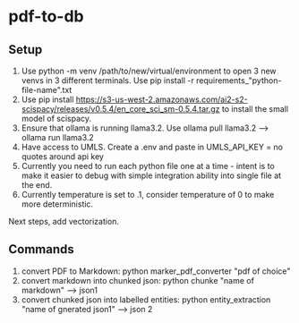 # pdf-to-db

## Setup
1. Use python -m venv /path/to/new/virtual/environment to open 3 new venvs in 3 different terminals. Use pip install -r requirements_"python-file-name".txt
2. Use pip install https://s3-us-west-2.amazonaws.com/ai2-s2-scispacy/releases/v0.5.4/en_core_sci_sm-0.5.4.tar.gz to install the small model of scispacy. 
3. Ensure that ollama is running llama3.2. Use ollama pull llama3.2 --> ollama run llama3.2
4. Have access to UMLS. Create a .env and paste in UMLS_API_KEY = no quotes around api key
5. Currently you need to run each python file one at a time - intent is to make it easier to debug with simple integration ability into single file at the end.
6. Currently temperature is set to .1, consider temperature of 0 to make more deterministic.

Next steps, add vectorization.


## Commands 
1. convert PDF to Markdown: python marker_pdf_converter "pdf of choice"
2. convert markdown into chunked json: python chunke "name of markdown" --> json1
3. convert chunked json into labelled entities: python entity_extraction "name of gnerated json1" --> json 2
